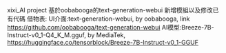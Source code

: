 xixi_AI project
基於oobabooga的text-generation-webui
新增模組以及修改已有代碼
借物表:
    UI介面:text-generation-webui, by oobabooga, link https://github.com/oobabooga/text-generation-webui
    AI模型:Breeze-7B-Instruct-v0_1-Q4_K_M.gguf, by MediaTek, https://huggingface.co/tensorblock/Breeze-7B-Instruct-v0_1-GGUF